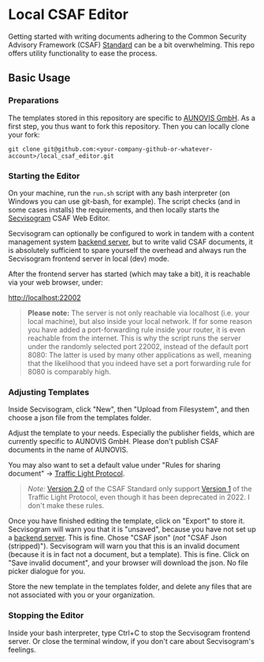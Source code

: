 # Local CSAF Editor

Getting started with writing documents adhering to the Common Security Advisory Framework (CSAF) [Standard](https://docs.oasis-open.org/csaf/csaf/v2.0/os/csaf-v2.0-os.html) can be a bit overwhelming. This repo offers utility functionality to ease the process.

## Basic Usage

### Preparations

The templates stored in this repository are specific to [AUNOVIS GmbH](https://www.aunovis.de). As a first step, you thus want to fork this repository. Then you can locally clone your fork:

```
git clone git@github.com:<your-company-github-or-whatever-account>/local_csaf_editor.git
```

### Starting the Editor

On your machine, run the `run.sh` script with any bash interpreter (on Windows you can use git-bash, for example). The script checks (and in some cases installs) the requirements, and then locally starts the [Secvisogram](https://github.com/secvisogram/secvisogram) CSAF Web Editor.

Secvisogram can optionally be configured to work in tandem with a content management system [backend server](https://github.com/secvisogram/csaf-cms-backend), but to write valid CSAF documents, it is absolutely sufficient to spare yourself the overhead and always run the Secvisogram frontend server in local (dev) mode.

After the frontend server has started (which may take a bit), it is reachable via your web browser, under:

[http://localhost:22002](http://localhost:22002)

> **Please note:** The server is not only reachable via localhost (i.e. your local machine), but also inside your local network. If for some reason you have added a port-forwarding rule inside your router, it is even reachable from the internet. This is why the script runs the server under the randomly selected port 22002, instead of the default port 8080: The latter is used by many other applications as well, meaning that the likelihood that you indeed have set a port forwarding rule for 8080 is comparably high.

### Adjusting Templates

Inside Secvisogram, click "New", then "Upload from Filesystem", and then choose a json file from the templates folder.

Adjust the template to your needs. Especially the publisher fields, which are currently specific to AUNOVIS GmbH. Please don't publish CSAF documents in the name of AUNOVIS.

You may also want to set a default value under "Rules for sharing document" -> [Traffic Light Protocol](https://www.first.org/tlp/).

> *Note:* [Version 2.0](https://docs.oasis-open.org/csaf/csaf/v2.0/os/csaf-v2.0-os.html#32152-document-property---distribution---tlp) of the CSAF Standard only support [Version 1](https://www.first.org/tlp/v1/) of the Traffic Light Protocol, even though it has been deprecated in 2022. I don't make these rules.

Once you have finished editing the template, click on "Export" to store it. Secvisogram will warn you that it is "unsaved", because you have not set up a [backend server](https://github.com/secvisogram/csaf-cms-backend). This is fine. Chose "CSAF json" (*not* "CSAF Json (stripped)"). Secvisogram will warn you that this is an invalid document (because it is in fact not a document, but a template). This is fine. Click on "Save invalid document", and your browser will download the json. No file picker dialogue for you.

Store the new template in the templates folder, and delete any files that are not associated with you or your organization.

### Stopping the Editor

Inside your bash interpreter, type Ctrl+C to stop the Secvisogram frontend server. Or close the terminal window, if you don't care about Secvisogram's feelings.
